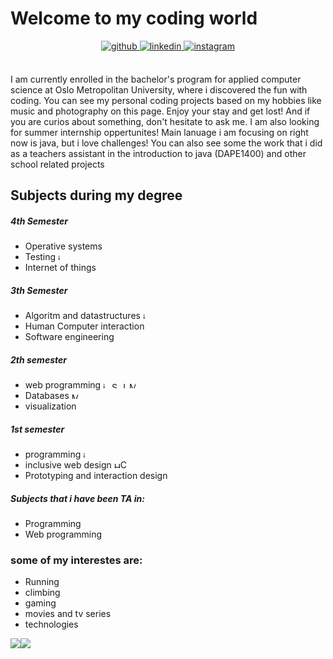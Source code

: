 <!--
**jpwiig/jpwiig** is a ✨ _special_ ✨ repository because its `README.md` (this file) appears on your GitHub profile.

Here are some ideas to get you started:

- 🔭 I’m currently working on ...
- 🌱 I’m currently learning ...
- 👯 I’m looking to collaborate on ...
- 🤔 I’m looking for help with ...
- 💬 Ask me about ...
- 📫 How to reach me: ...
- 😄 Pronouns: ...
- ⚡ Fun fact: ...
-->

# Welcome to my  coding world  
  

<div align="center">
<a href="https://github.com/jpwiig" target="_blank">
<img src=https://img.shields.io/badge/github-%2324292e.svg?&style=for-the-badge&logo=github&logoColor=white alt=github style="margin-bottom: 5px;" />
</a>
<a href="www.linkedin.com/in/jonpetterwiig" target="_blank">
<img src=https://img.shields.io/badge/linkedin-%231E77B5.svg?&style=for-the-badge&logo=linkedin&logoColor=white alt=linkedin style="margin-bottom: 5px;" />
</a>
<a href="https://www.instagram.com/jpwiig/" target="_blank">
<img src=https://img.shields.io/badge/instagram-%23000000.svg?&style=for-the-badge&logo=instagram&logoColor=white alt=instagram style="margin-bottom: 5px;" />
</a>  
</div>  
  

<br/>  

I am currently enrolled in the bachelor's program for applied computer science at Oslo Metropolitan University, where i discovered the fun with coding. You can see my personal coding projects based on my hobbies like music and photography on this page.  Enjoy your stay and get lost! And if you are curios about something, don't hesitate to ask me. I am also looking for summer internship oppertunites! Main lanuage i am focusing on right now is java, but i love challenges! You can also see some the work that i did as a teachers assistant in the introduction to java (DAPE1400) and other school related projects

## Subjects during my degree


##### 4th Semester
* Operative systems 
* Testing <img src="https://cdn-icons-png.flaticon.com/512/5968/5968282.png" alt = "java" height = "10" width = "auto">
* Internet of things

##### 3th Semester 
 * Algoritm and datastructures <img src="https://cdn-icons-png.flaticon.com/512/5968/5968282.png" alt = "java" height = "10" width = "auto">
 * Human Computer interaction 
* Software engineering 

##### 2th semester
 * web programming <img src="https://cdn-icons-png.flaticon.com/512/5968/5968282.png" alt = "java" height = "10" width = "auto"> <img src="https://spring.io/images/projects/spring-edf462fec682b9d48cf628eaf9e19521.svg" alt ="Spring Boot" height ="10" > <img src="https://upload.wikimedia.org/wikipedia/commons/thumb/6/6a/JavaScript-logo.png/900px-JavaScript-logo.png?20120221235433" alt ="JavaScript" width = 10> <img src="https://seeklogo.com/images/M/mysql-logo-69B39F7D18-seeklogo.com.png" alt = "MySQL" width = 10>
 * Databases <img src="https://seeklogo.com/images/M/mysql-logo-69B39F7D18-seeklogo.com.png" alt = "MySQL" width = 10>
 * visualization
##### 1st semester
 * programming <img src="https://cdn-icons-png.flaticon.com/512/5968/5968282.png" alt = "java" height = "10" width = "auto">
 * inclusive web design <img src="https://www.w3.org/html/logo/downloads/HTML5_Badge.svg" alt ="HTML 5" height = 10 width = "auto"><img src="https://upload.wikimedia.org/wikipedia/commons/thumb/d/d5/CSS3_logo_and_wordmark.svg/544px-CSS3_logo_and_wordmark.svg.png?20160530175649" alt ="CSS" height = 14 width = "auto">
 * Prototyping and interaction design
 
  

##### Subjects that i have been TA in: 
* Programming
* Web programming

### some of my interestes are:   
  

+ Running
+ climbing
+ gaming
+ movies and tv series
+ technologies  
  
  
<div>
<img src="https://github-readme-stats.vercel.app/api/top-langs/?username=jpwiig&theme=highcontrast&layout=compact"  /><img src ="https://github-readme-stats.vercel.app/api?username=jpwiig&theme=highcontrast&show_icons=true&count_private=true&layout=compact"/>
</div>
<br />


